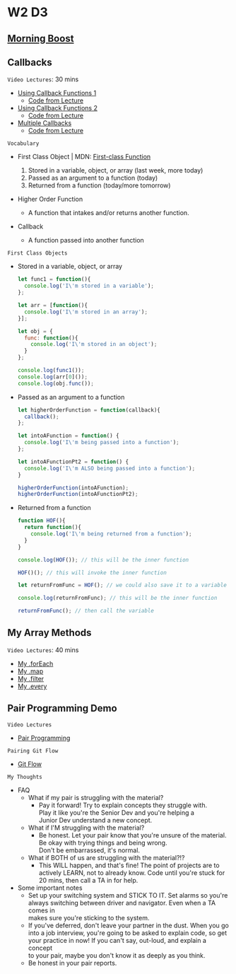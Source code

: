 # W2 D3

## [Morning Boost]

## Callbacks

`Video Lectures`: 30 mins

- [Using Callback Functions 1]
  - [Code from Lecture](./snippets/using_callback_functions_demo1.js)
- [Using Callback Functions 2]
  - [Code from Lecture](./snippets/using_callback_functions_demo2.js)
- [Multiple Callbacks]
  - [Code from Lecture](./snippets/multiple_callbacks_demo.js)

`Vocabulary`

- First Class Object | MDN: [First-class Function]

  1. Stored in a variable, object, or array (last week, more today)
  2. Passed as an argument to a function (today)
  3. Returned from a function (today/more tomorrow)

- Higher Order Function
  - A function that intakes and/or returns another function.

- Callback
  - A function passed into another function

`First Class Objects`

- Stored in a variable, object, or array

  ```js
  let func1 = function(){
    console.log('I\'m stored in a variable');
  };

  let arr = [function(){
    console.log('I\'m stored in an array');
  }];

  let obj = {
    func: function(){
      console.log('I\'m stored in an object');
    }
  };

  console.log(func1());
  console.log(arr[0]());
  console.log(obj.func());
  ```

- Passed as an argument to a function

  ```js
  let higherOrderFunction = function(callback){
    callback();
  };

  let intoAFunction = function() {
    console.log('I\'m being passed into a function');
  };

  let intoAFunctionPt2 = function() {
    console.log('I\'m ALSO being passed into a function');
  }

  higherOrderFunction(intoAFunction);
  higherOrderFunction(intoAFunctionPt2);
  ```

- Returned from a function

  ```js
  function HOF(){
    return function(){
      console.log('I\'m being returned from a function');
    }
  }

  console.log(HOF()); // this will be the inner function

  HOF()(); // this will invoke the inner function

  let returnFromFunc = HOF(); // we could also save it to a variable

  console.log(returnFromFunc); // this will be the inner function

  returnFromFunc(); // then call the variable
  ```

## My Array Methods

`Video Lectures`: 40 mins

- [My .forEach]
- [My .map]
- [My .filter]
- [My .every]

## Pair Programming Demo

`Video Lectures`

- [Pair Programming]

`Pairing Git Flow`

- [Git Flow]

`My Thoughts`

- FAQ
  - What if my pair is struggling with the material?
    - Pay it forward! Try to explain concepts they struggle with.\
      Play it like you're the Senior Dev and you're helping a\
      Junior Dev understand a new concept.
  - What if I'M struggling with the material?
    - Be honest. Let your pair know that you're unsure of the material.\
      Be okay with trying things and being wrong.\
      Don't be embarrassed, it's normal.
  - What if BOTH of us are struggling with the material?!?
    - This WILL happen, and that's fine! The point of projects are to\
      actively LEARN, not to already know. Code until you're stuck for\
      20 mins, then call a TA in for help.
- Some important notes
  - Set up your switching system and STICK TO IT. Set alarms so you're\
    always switching between driver and navigator. Even when a TA comes in\
    makes sure you're sticking to the system.
  - If you've deferred, don't leave your partner in the dust. When you go\
    into a job interview, you're going to be asked to explain code, so get\
    your practice in now! If you can't say, out-loud, and explain a concept\
    to your pair, maybe you don't know it as deeply as you think.
  - Be honest in your pair reports.

<!-- Links per cohort -->
[Morning Boost]: https://open.appacademy.io/learn/js-py---feb-2021-cohort-1-online/week-2-feb-2021-cohort-1-online/wednesday-morning-boost
[Using Callback Functions 1]: https://open.appacademy.io/learn/js-py---feb-2021-cohort-1-online/week-2-feb-2021-cohort-1-online/using-callback-functions-demo-1
[Using Callback Functions 2]: https://open.appacademy.io/learn/js-py---feb-2021-cohort-1-online/week-2-feb-2021-cohort-1-online/using-callback-functions-demo-1
[Multiple Callbacks]: https://open.appacademy.io/learn/js-py---feb-2021-cohort-1-online/week-2-feb-2021-cohort-1-online/using-callback-functions-demo-1
[My .forEach]: https://open.appacademy.io/learn/js-py---feb-2021-cohort-1-online/week-2-feb-2021-cohort-1-online/my-for-each-demo
[My .map]: https://open.appacademy.io/learn/js-py---feb-2021-cohort-1-online/week-2-feb-2021-cohort-1-online/my-map-demo
[My .filter]: https://open.appacademy.io/learn/js-py---feb-2021-cohort-1-online/week-2-feb-2021-cohort-1-online/my-filter-demo
[My .every]: https://open.appacademy.io/learn/js-py---feb-2021-cohort-1-online/week-2-feb-2021-cohort-1-online/my-every-demo
[Pair Programming]: https://open.appacademy.io/learn/js-py---feb-2021-cohort-1-online/week-2-feb-2021-cohort-1-online/my-every-demo

<!-- Constant Links -->
[First-class Function]: https://developer.mozilla.org/en-US/docs/Glossary/First-class_Function
[myForEach]: ./snippets/myForEach.js
[myMap]: ./snippets/myMap.js
[myFilter]: ./snippets/myFilter.js
[myEvery]: ./snippets/myEvery.js
[Git Flow]: https://github.com/appacademy/Module-1-Resources/blob/main/week-2_additional_resources/gitFlow.md
